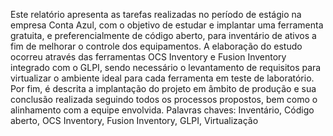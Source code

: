 Este relatório apresenta as tarefas realizadas no período de estágio na empresa Conta
Azul, com o objetivo de estudar e implantar uma ferramenta gratuita, e preferencialmente de
código aberto, para inventário de ativos a fim de melhorar o controle dos equipamentos. A
elaboração do estudo ocorreu através das ferramentas OCS Inventory e Fusion Inventory
integrado com o GLPI, sendo necessário o levantamento de requisitos para virtualizar o
ambiente ideal para cada ferramenta em teste de laboratório. Por fim, é descrita a implantação
do projeto em âmbito de produção e sua conclusão realizada seguindo todos os processos
propostos, bem como o alinhamento com a equipe envolvida.
Palavras chaves: Inventário, Código aberto, OCS Inventory, Fusion Inventory, GLPI,
Virtualização
